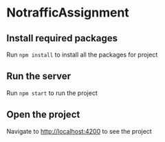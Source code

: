 # NotrafficAssignment

## Install required packages

Run `npm install` to install all the packages for project

## Run the server

Run `npm start` to run the project

## Open the project

Navigate to [http://localhost:4200](http://localhost:4200/) to see the project
